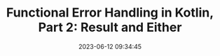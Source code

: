 ---
layout: post
title: "Functional Error Handling in Kotlin, Part 2: Result and Either"
date:   2023-06-12 09:34:45
comments: true
categories: kotlin functional-programming arrow
tags:
    - kotlin
    - functional-programming
    - arrow
summary: "In this series first part, we introduced some of the available strategies to handle errors in a functional fashion using Kotlin and the Arrow library. In this second part, we’ll continue our journey by looking at the Result and Either data types and how to use them to handle errors in a functional way."
social-share: true
social-title: "Functional Error Handling in Kotlin, Part 2: Result and Either"
social-tags: "kotlin, programming, arrow"
math: false
rockthejvm: https://blog.rockthejvm.com/functional-error-handling-in-kotlin-part-2/
---
